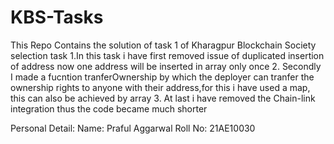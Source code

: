 # KBS-Tasks
This Repo Contains the solution of task 1 of Kharagpur Blockchain Society selection task
1.In this task i have first removed issue of duplicated insertion of address now one address will be inserted in array only once
2. Secondly I made a fucntion tranferOwnership by which the deployer can tranfer the ownership rights to anyone with their address,for this i have used a map, this can also be achieved by array
3. At last i have removed the Chain-link integration thus the code became much shorter


Personal Detail:
Name: Praful Aggarwal
Roll No: 21AE10030
